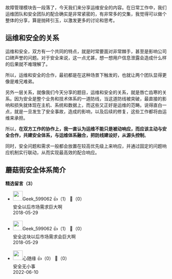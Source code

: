 故障管理模块告一段落了，今天我们来分享运维安全的内容。在日常工作中，我们运维团队和安全团队的配合确实是非常紧密的，有非常多的交集，我觉得可以做个整体的分享，算是抛砖引玉，以激发更多的讨论和思考。

## 运维和安全的关系

运维和安全，双方有一个共同的特点，就是时常要面对非常棘手，甚至是影响公司口碑声誉的问题。对于安全来说，这一点尤甚，想一想用户信息泄露会造成什么样的后果就不难理解了。

所以，运维和安全的合作，最初都是在这种场景下触发的，也就让两个团队显得更像是难兄难弟。

另外一层关系，就像我们今天分享的题目，运维和安全的关系，就是唇亡齿寒的关系。因为安全是整个业务和技术体系的一道防线，当这道防线被突破，最直接的影响和损失就体现在主机、系统和数据上，而这些又正好是运维的范畴。说得直白一点，就是一旦发生了安全事故，造成的影响，以及后续的修复，这些工作都将由运维来承担。

所以，**在双方工作的协作上，我一直认为运维不能只是被动响应，而应该主动与安全合作，共建安全体系，与运维体系融合，把防线建设好，从源头控制**。

同时，安全问题和需求一般都会放置在较高优先级上来响应，并通过固定的问题响应机制实行联动，从而实现最高效的配合响应。

## 蘑菇街安全体系简介
<div><strong>精选留言（3）</strong></div><ul>
<li><img src="https://static001.geekbang.org/account/avatar/00/11/5b/b8/7b39de23.jpg" width="30px"><span>Geek_599062</span> 👍（1） 💬（0）<div>安全以后市场需求巨大啊</div>2018-05-29</li><br/><li><img src="https://static001.geekbang.org/account/avatar/00/11/5b/b8/7b39de23.jpg" width="30px"><span>Geek_599062</span> 👍（1） 💬（0）<div>安全这块以后市场需求会巨大啊</div>2018-05-29</li><br/><li><img src="https://static001.geekbang.org/account/avatar/00/1f/64/be/546665e3.jpg" width="30px"><span>心随缘</span> 👍（0） 💬（0）<div>安全无小事</div>2022-06-10</li><br/>
</ul>